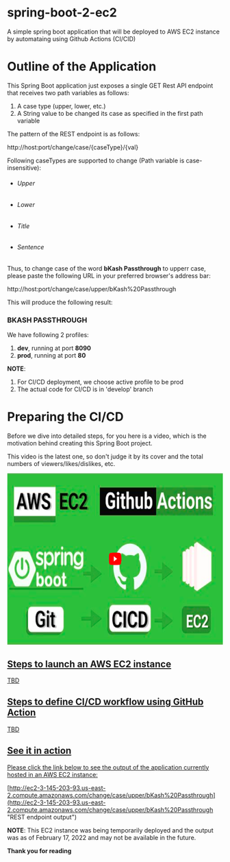 # spring-boot-2-ec2
A simple spring boot application that will be deployed to AWS EC2 instance by automataing using Github Actions (CI/CID)

# Outline of the Application
This Spring Boot application just exposes a single GET Rest API endpoint that receives two 
path variables as follows:

1. A case type (upper, lower, etc.)
2. A String value to be changed its case as specified in the first path variable

The pattern of the REST endpoint is as follows:

http://host:port/change/case/{caseType}/{val}

Following caseTypes are supported to change (Path variable is case-insensitive):
- ###### Upper 
- ###### Lower
- ###### Title
- ###### Sentence

Thus, to change case of the word **bKash Passthrough** to upperr case, please paste the following URL in your preferred browser's address bar:

http://host:port/change/case/upper/bKash%20Passthrough

This will produce the following result:

### BKASH PASSTHROUGH

We have following 2 profiles:
1. **dev**, running at port **8090**
2. **prod**, running at port **80**

**NOTE**: 
1. For CI/CD deployment, we choose active profile to be prod
2. The actual code for CI/CD is in 'develop' branch

# Preparing the CI/CD
Before we dive into detailed steps, for you here is a video, which is the motivation behind creating this Spring Boot project.

This video is the latest one, so don't judge it by its cover and the total numbers of viewers/likes/dislikes, etc.

<a href='https://www.youtube.com/watch?v=1-CKqngg6GY&t=1128s' target='_blank'>
    <img alt="Auto Deploy Spring Boot Project Using GitHub Actions to AWS EC2"
        height="400"
        src="https://raw.githubusercontent.com/mdaliazam/spring-boot-2-ec2/develop/auto-deploy-spring-boot-using-github-2-aws-ec2.png"
</a>

## Steps to launch an AWS EC2 instance 
TBD

## Steps to define CI/CD workflow using GitHub Action
TBD

## See it in action
Please click the link below to see the output of the application currently hosted in an AWS EC2 instance:

[http://ec2-3-145-203-93.us-east-2.compute.amazonaws.com/change/case/upper/bKash%20Passthrough](http://ec2-3-145-203-93.us-east-2.compute.amazonaws.com/change/case/upper/bKash%20Passthrough "REST endpoint output")

**NOTE**: This EC2 instance was being temporarily deployed and the output was as of February 17, 2022 and may not be available in the future.

**Thank you for reading**
